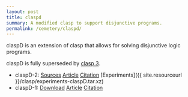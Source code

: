 ```yaml
---
layout: post
title: claspd
summary: A modified clasp to support disjunctive programs.
permalink: /cemetery/claspd/
---
```

claspD is an extension of clasp that allows for solving disjunctive logic programs.

claspD is fully superseded by [clasp 3](/clasp/).

* claspD-2:
  [Sources](https://sourceforge.net/p/potassco/code/HEAD/tree/tags/claspD-2.0/)
  [Article](http://www.cs.uni-potsdam.de/wv/pdfformat/gekasc13a.pdf)
  [Citation](http://www.cs.uni-potsdam.de/wv/bibtex/gekasc13a.bib)
  [Experiments]({{ site.resourceurl }}/clasp/experiments-claspD.tar.xz)
* claspD-1:
  [Download](https://sourceforge.net/projects/potassco/files/claspD/)
  [Article](https://www.cs.uni-potsdam.de/wv/pdfformat/drgegrkakoossc08a.pdf)
  [Citation](https://www.cs.uni-potsdam.de/wv/bibtex/drgegrkakoossc08a.bib)
